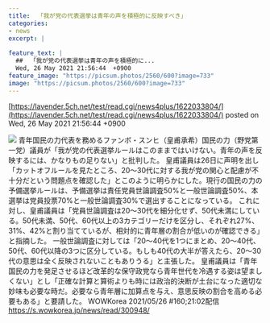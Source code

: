 ```yaml
---
title:  「我が党の代表選挙は青年の声を積極的に反映すべき」  
categories:
- news
excerpt: |
  
feature_text: |
  ##  「我が党の代表選挙は青年の声を積極的に...
  Wed, 26 May 2021 21:56:44  +0900
feature_image: "https://picsum.photos/2560/600?image=733"
image: "https://picsum.photos/2560/600?image=733"
---
```


[https://lavender.5ch.net/test/read.cgi/news4plus/1622033804/](https://lavender.5ch.net/test/read.cgi/news4plus/1622033804/)
posted on Wed, 26 May 2021 21:56:44  +0900

<!--more-->

![](https://i.imgur.com/n86vqw5.jpg) 青年国民の力代表を務めるファンボ・スンヒ（皇甫承希）国民の力（野党第一党）議員が「我が党の代表選挙ルールはこのままではいけない。青年の声を反映するには、かなりもの足りない」と批判した。 皇甫議員は26日に声明を出し「カットオフルールを見たところ、20〜30代に対する我が党の関心と配慮が不十分だという問題点を確認した」とこのように明らかにした。現行の国民の力の予備選挙ルールは、予備選挙は責任党員世論調査50%と一般世論調査50%、本選挙は党員投票70%と一般世論調査30%で選出することになっている。 これに対し、皇甫議員は「党員世論調査は20〜30代を細分化せず、50代未満にしている。50代未満、50代、60代以上の3カテゴリーだけを区分し、それぞれ27%、31%、42%と割り当てているが、相対的に青年層の割合が低いのが確認できる」と指摘した。 一般世論調査に対しては「20〜40代を1つにまとめ、20〜40代、50代、60代以降の3つに区分している。もしも40代の大半が答えたら、20〜30代の意思は全く反映されないこともありうる」と主張した。 皇甫議員は「青年国民の力を発足させるほど改革的な保守政党なら青年世代を冷遇する姿は望ましくない」とし「正確な計算と算術よりも時には政治的決断が土台になった適切な妙味も必要な時だ。必要なら青年層に加算点を与え、意思反映の割合を高める必要もある」と要請した。 WOWKorea 2021/05/26 #160;21:02配信 https://s.wowkorea.jp/news/read/300948/
